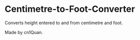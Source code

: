 # Centimetre-to-Foot-Converter
Converts height entered to and from centimetre and foot.

Made by cn1Quan.
